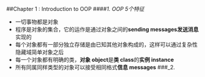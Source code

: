 ##Chapter 1 : Introduction to OOP
####_1. OOP 5个特征_
+ 一切事物都是对象
+ 程序是对象的集合，它的运作是通过对象之间的**sending messages发送消息**实现的
+ 每个对象都有一部分独立存储是由已知其他对象构成的，这样可以通过复杂性隐藏域简单对象之后
+ 每一个对象都有明确的类，**对象 object**是**类 class**的**实例 instance** 
+ 所有同属同样类型的对象可以接受相同格式**信息 messages**
###_2. 